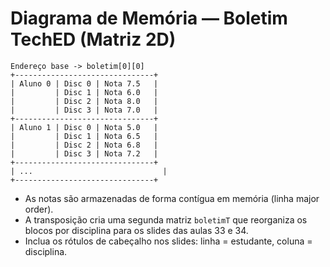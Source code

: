 # Diagrama de Memória — Boletim TechED (Matriz 2D)

```
Endereço base -> boletim[0][0]
+-------------------------------+
| Aluno 0 | Disc 0 | Nota 7.5   |
|         | Disc 1 | Nota 6.0   |
|         | Disc 2 | Nota 8.0   |
|         | Disc 3 | Nota 7.0   |
+-------------------------------+
| Aluno 1 | Disc 0 | Nota 5.0   |
|         | Disc 1 | Nota 6.5   |
|         | Disc 2 | Nota 6.8   |
|         | Disc 3 | Nota 7.2   |
+-------------------------------+
| ...                             |
+-------------------------------+
```

- As notas são armazenadas de forma contígua em memória (linha major order).
- A transposição cria uma segunda matriz `boletimT` que reorganiza os blocos por disciplina para os slides das aulas 33 e 34.
- Inclua os rótulos de cabeçalho nos slides: linha = estudante, coluna = disciplina.
